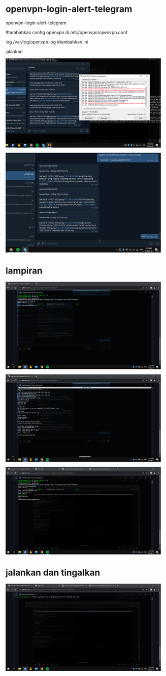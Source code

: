 # openvpn-login-alert-telegram
openvpn-login-alert-telegram


#tambahkan config openvpn di /etc/openvpn/openvpn.conf

log /var/log/openvpn.log #tambahkan ini

jalankan


![image](https://github.com/agungsoboru/openvpn-alert-telegram/blob/main/Screenshot%20(71).png)

![image](https://github.com/agungsoboru/openvpn-alert-telegram/blob/main/Capture.PNG)

# lampiran

![image](https://github.com/agungsoboru/openvpn-alert-telegram/blob/main/Screenshot%20(75).png)

![image](https://github.com/agungsoboru/openvpn-alert-telegram/blob/main/Screenshot%20(76).png)

![image](https://github.com/agungsoboru/openvpn-alert-telegram/blob/main/Screenshot%20(77).png)

# jalankan dan tingalkan
![image](https://github.com/agungsoboru/openvpn-alert-telegram/blob/main/Screenshot%20(78).png)


